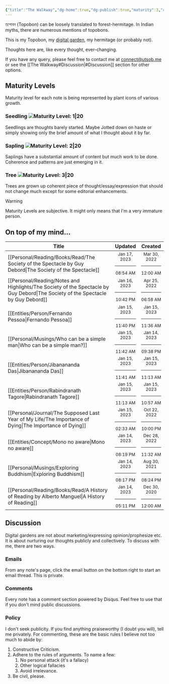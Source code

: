 ```yaml
---
{"title":"The Walkway","dg-home":true,"dg-publish":true,"maturity":3,"created":"2023-01-02T21:30:15+06:00","updated":"2023-01-15T09:50:04+06:00","dg-metatags":{"description":"Utsob's Digital Garden","og:description":"Utsob's Digital Garden"},"permalink":"/the-walkway/","metatags":{"description":"Utsob's Digital Garden","og:description":"Utsob's Digital Garden"},"tags":["gardenEntry"],"dgPassFrontmatter":true}
---
```


তপোবন (Topobon) can be loosely translated to forest-hermitage. In Indian myths, there are numerous mentions of topobons.

This is my Topobon, my [digital garden](https://cagrimmett.com/notes/2020/11/08/what-are-digital-gardens/), my hermitage (or probably not).

Thoughts here are, like every thought, ever-changing.

If you have any query, please feel free to contact me at [connect@utsob.me](mailto:connect@utsob.me) or see the [[The Walkway#Discussion\|#Discussion]] section for other options.

## Maturity Levels
Maturity level for each note is being represented by plant icons of various growth.

### Seedling ![Maturity Level: 1|20](https://topobon.utsob.me/img/tree-1.svg)
Seedlings are thoughts barely started. Maybe Jotted down on haste or simply showing only the brief amount of what I thought about it by far.

### Sapling ![Maturity Level: 2|20](https://topobon.utsob.me/img/tree-2.svg)
Saplings have a substantial amount of content but much work to be done. Coherence and patterns are just emerging in it.

### Tree ![Maturity Level: 3|20](https://topobon.utsob.me/img/tree-3.svg)
Trees are grown up coherent piece of thought/essay/expression that should not change much except for some editorial enhancements.


> [!Warning] 
> Maturity Levels are subjective. It might only means that I'm a very immature person.


## On top of my mind…
| Title                                                                                                                               | Updated                                                   | Created                                                   |
| ----------------------------------------------------------------------------------------------------------------------------------- | --------------------------------------------------------- | --------------------------------------------------------- |
| [[Personal/Reading/Books/Read/The Society of the Spectacle by Guy Debord\|The Society of the Spectacle]]                         | <center><small>Jan 17, 2023<hr/>08:54 AM</small></center> | <center><small>Mar 30, 2022<hr/>12:00 AM</small></center> |
| [[Personal/Reading/Notes and Highlights/The Society of the Spectacle by Guy Debord\|The Society of the Spectacle by Guy Debord]] | <center><small>Jan 16, 2023<hr/>10:42 PM</small></center> | <center><small>Apr 25, 2022<hr/>06:58 AM</small></center> |
| [[Entities/Person/Fernando Pessoa\|Fernando Pessoa]]                                                                             | <center><small>Jan 15, 2023<hr/>11:40 PM</small></center> | <center><small>Jan 15, 2023<hr/>11:36 AM</small></center> |
| [[Personal/Musings/Who can be a simple man\|Who can be a simple man?]]                                                           | <center><small>Jan 15, 2023<hr/>11:42 AM</small></center> | <center><small>Jan 14, 2023<hr/>09:38 PM</small></center> |
| [[Entities/Person/Jibanananda Das\|Jibanananda Das]]                                                                             | <center><small>Jan 15, 2023<hr/>11:41 AM</small></center> | <center><small>Jan 15, 2023<hr/>11:13 AM</small></center> |
| [[Entities/Person/Rabindranath Tagore\|Rabindranath Tagore]]                                                                     | <center><small>Jan 15, 2023<hr/>11:13 AM</small></center> | <center><small>Jan 15, 2023<hr/>10:57 AM</small></center> |
| [[Personal/Journal/The Supposed Last Year of My Life/The Importance of Dying\|The Importance of Dying]]                          | <center><small>Jan 15, 2023<hr/>02:33 AM</small></center> | <center><small>Oct 22, 2022<hr/>10:00 PM</small></center> |
| [[Entities/Concept/Mono no aware\|Mono no aware]]                                                                                | <center><small>Jan 14, 2023<hr/>08:19 PM</small></center> | <center><small>Dec 28, 2022<hr/>11:32 AM</small></center> |
| [[Personal/Musings/Exploring Buddhism\|Exploring Buddhism]]                                                                      | <center><small>Jan 14, 2023<hr/>08:17 PM</small></center> | <center><small>Aug 30, 2021<hr/>08:24 PM</small></center> |
| [[Personal/Reading/Books/Read/A History of Reading by Alberto Manguel\|A History of Reading]]                                    | <center><small>Jan 14, 2023<hr/>05:11 PM</small></center> | <center><small>Dec 30, 2020<hr/>12:00 AM</small></center> |

## Discussion
Digital gardens are not about marketing/expressing opinion/prophesize etc. It is about nurturing our thoughts publicly and collectively. To discuss with me, there are two ways.

### Emails
From any note's page, click the email button on the bottom right to start an email thread. This is private.

### Comments
Every note has a comment section powered by Disqus. Feel free to use that if you don't mind public discussions.

### Policy
I don't seek publicity. If you find anything praiseworthy (I doubt you will), tell me privately. For commenting, these are the basic rules I believe not too much to abide by:
1. Constructive Criticism.
2. Adhere to the rules of arguments. To name a few:
    1. No personal attack (it's a fallacy)
    2. Other logical fallacies
    3. Avoid irrelevance.
3. Be civil, please.
